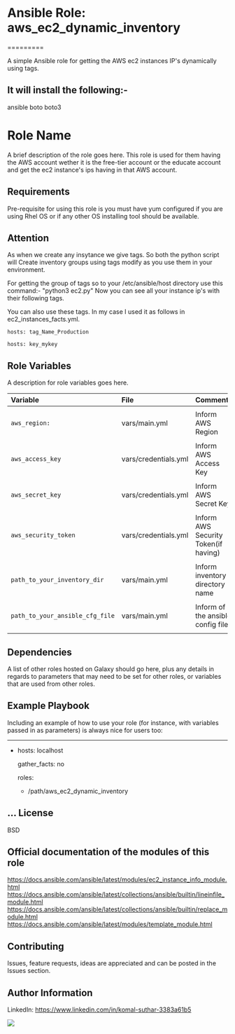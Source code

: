 # Ansible Role: aws_ec2_dynamic_inventory
=========

A simple Ansible role for getting the AWS ec2 instances IP's dynamically using tags.


It will install the following:-
------------
  
  ansible
  boto
  boto3
  
Role Name
=========

A brief description of the role goes here.
This role is used for them having the AWS account wether it is the free-tier account or the educate account and get the ec2 instance's ips having in that AWS account.

Requirements
------------

Pre-requisite for using this role is you must have yum configured if you are using Rhel OS or if any other OS installing tool should be available.

Attention
---------

As when we create any insytance we give tags. So both the python script will Create inventory groups using tags modify as you use them in your environment.

For getting the group of tags so to your /etc/ansible/host directory use this command:- "python3 ec2.py" 
Now you can see all your instance ip's with their following tags.

You can also use these tags.
In my case I used it as follows in ec2_instances_facts.yml.

    hosts: tag_Name_Production
     
    hosts: key_mykey
     
Role Variables
--------------

A description for role variables goes here.

| Variable                                     | File                          | Comments                                     
| :---                                         | :---                          | :---       
|                                              |                               |
| `aws_region:`                                | vars/main.yml                 | Inform AWS Region
|                                              |                               |
| `aws_access_key`                             | vars/credentials.yml          | Inform AWS Access Key
|                                              |                               |
| `aws_secret_key`                             | vars/credentials.yml          | Inform AWS Secret Key
|                                              |                               |
| `aws_security_token`                         | vars/credentials.yml          | Inform AWS Security Token(if having)
|                                              |                               |
| `path_to_your_inventory_dir`                 | vars/main.yml                 | Inform inventory directory name
|                                              |                               |
| `path_to_your_ansible_cfg_file`              | vars/main.yml                 | Inform of the ansible config file
|                                              |                               |

Dependencies
------------

A list of other roles hosted on Galaxy should go here, plus any details in regards to parameters that may need to be set for other roles, or variables that are used from other roles.

Example Playbook
----------------

Including an example of how to use your role (for instance, with variables passed in as parameters) is always nice for users too:

---
- hosts: localhost
  
  gather_facts: no

  roles:

    - /path/aws_ec2_dynamic_inventory

...
License
-------

BSD

Official documentation of the modules of this role
--------------------------------------------------

https://docs.ansible.com/ansible/latest/modules/ec2_instance_info_module.html
https://docs.ansible.com/ansible/latest/collections/ansible/builtin/lineinfile_module.html
https://docs.ansible.com/ansible/latest/collections/ansible/builtin/replace_module.html
https://docs.ansible.com/ansible/latest/modules/template_module.html


## Contributing

Issues, feature requests, ideas are appreciated and can be posted in the Issues section.


Author Information
------------------
LinkedIn: https://www.linkedin.com/in/komal-suthar-3383a61b5

![](https://visitor-badge.glitch.me/badge?page_id=24-komal.aws_ec2_dynamic_inventory)


